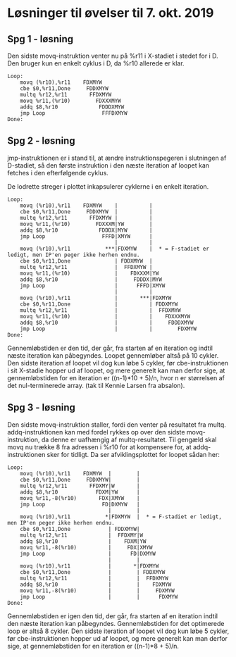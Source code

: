 # Løsninger til øvelser til 7. okt. 2019

## Spg 1 - løsning
Den sidste movq-instruktion venter nu på %r11 i X-stadiet i stedet for i D. Den
bruger kun en enkelt cyklus i D, da %r10 allerede er klar.
~~~
Loop:
    movq (%r10),%r11    FDXMYW
    cbe $0,%r11,Done     FDDXMYW
    multq %r12,%r11       FFDXMYW
    movq %r11,(%r10)        FDXXXMYW
    addq $8,%r10             FDDDXMYW
    jmp Loop                  FFFDXMYW
Done:
~~~

## Spg 2 - løsning
jmp-instruktionen er i stand til, at ændre instruktionspegeren i slutningen af D-stadiet, så
den første instruktion i den næste iteration af loopet kan fetches i den efterfølgende cyklus.

De lodrette streger i plottet inkapsulerer cyklerne i en enkelt iteration.
~~~
Loop:
    movq (%r10),%r11    FDXMYW    |          |
    cbe $0,%r11,Done     FDDXMYW  |          |
    multq %r12,%r11       FFDXMYW |          |
    movq %r11,(%r10)        FDXXXM|YW        |
    addq $8,%r10             FDDDX|MYW       |
    jmp Loop                  FFFD|XMYW      |
                                  |          |
    movq (%r10),%r11           ***|FDXMYW    |  * = F-stadiet er ledigt, men IP'en peger ikke herhen endnu.
    cbe $0,%r11,Done              | FDDXMYW  |
    multq %r12,%r11               |  FFDXMYW |
    movq %r11,(%r10)              |    FDXXXM|YW
    addq $8,%r10                  |     FDDDX|MYW
    jmp Loop                      |      FFFD|XMYW
                                  |          |
    movq (%r10),%r11              |       ***|FDXMYW
    cbe $0,%r11,Done              |          | FDDXMYW
    multq %r12,%r11               |          |  FFDXMYW
    movq %r11,(%r10)              |          |    FDXXXMYW
    addq $8,%r10                  |          |     FDDDXMYW
    jmp Loop                      |          |        FDXMYW
Done:
~~~
Gennemløbstiden er den tid, der går, fra starten af en iteration og indtil næste iteration kan påbegyndes.
Loopet gennemløber altså på 10 cykler. Den sidste iteration af loopet vil dog
kun løbe 5 cykler, før cbe-instruktionen i sit X-stadie hopper ud af loopet, og mere generelt kan man derfor sige,
at gennemløbstiden for en iteration er ((n-1)*10 + 5)/n, hvor n er størrelsen af det nul-terminerede array.
(tak til Kennie Larsen fra absalon).

## Spg 3 - løsning
Den sidste movq-instruktion staller, fordi den venter på resultatet fra multq.
addq-instruktionen kan med fordel rykkes op over den sidste movq-instruktion,
da denne er uafhængig af multq-resultatet. Til gengæld skal movq nu trække 8
fra adressen i %r10 for at kompensere for, at addq-instruktionen sker for tidligt.
Da ser afviklingsplottet for loopet sådan her:
~~~
Loop:
    movq (%r10),%r11    FDXMYW  |        | 
    cbe $0,%r11,Done     FDDXMYW|        |
    multq %r12,%r11       FFDXMY|W       |
    addq $8,%r10            FDXM|YW      |
    movq %r11,-8(%r10)       FDX|XMYW    |
    jmp Loop                  FD|DXMYW   |
                                |        |
    movq (%r10),%r11           *|FDXMYW  |  * = F-stadiet er ledigt, men IP'en peger ikke herhen endnu.
    cbe $0,%r11,Done            | FDDXMYW|
    multq %r12,%r11             |  FFDXMY|W
    addq $8,%r10                |    FDXM|YW
    movq %r11,-8(%r10)          |     FDX|XMYW
    jmp Loop                    |      FD|DXMYW
                                |        |
    movq (%r10),%r11            |       *|FDXMYW
    cbe $0,%r11,Done            |        | FDDXMYW
    multq %r12,%r11             |        |  FFDXMYW
    addq $8,%r10                |        |    FDXMYW
    movq %r11,-8(%r10)          |        |     FDXMYW
    jmp Loop                    |        |      FDXMYW
Done:
~~~

Gennemløbstiden er igen den tid, der går, fra starten af en iteration indtil den næste iteration kan påbegyndes.
Gennemløbstiden for det optimerede loop er altså 8 cykler. Den sidste iteration af loopet vil dog
kun løbe 5 cykler, før cbe-instruktionen hopper ud af loopet, og mere generelt kan man derfor sige,
at gennemløbstiden for en iteration er ((n-1)*8 + 5)/n.
